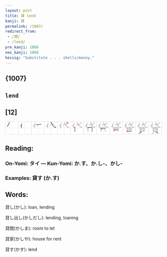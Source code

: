 ```yaml
---
layout: post
title: 貸 lend
kanji: 貸
permalink: /1007/
redirect_from:
 - /貸/
 - /lend/
pre_kanji: 1006
nex_kanji: 1008
heisig: "Substitute . . . shells/money."
---
```


## {1007}

## `lend`

## [12]

<div class="stroke"><img src="../images/E8B2B8.png" /></div>

## Reading:

### On-Yomi: タイ &mdash; Kun-Yomi: か.す、か.し-、かし-

### Examples: 貸す (か.す)

## Words:

貸し(かし): loan, lending

貸し出し(かしだし): lending, loaning

貸間(かしま): room to let

貸家(かしや): house for rent

貸す(かす): lend
